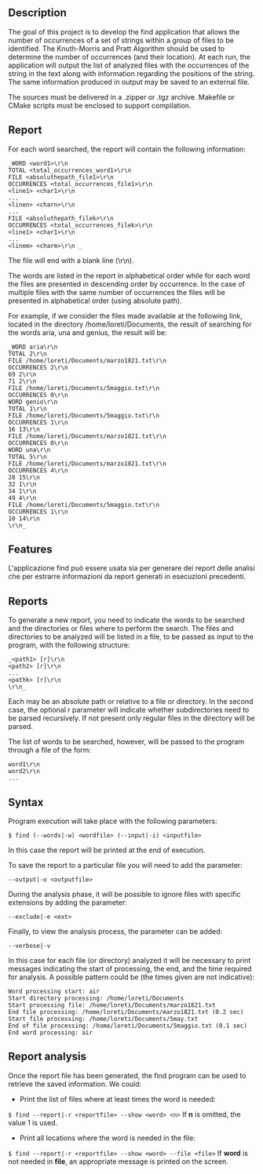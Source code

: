 ## Description

The goal of this project is to develop the find application that allows the number of occurrences of a set of strings within a group of files to be identified. The Knuth-Morris and Pratt Algorithm should be used to determine the number of occurrences (and their location). At each run, the application will output the list of analyzed files with the occurrences of the string in the text along with information regarding the positions of the string. The same information produced in output may be saved to an external file.

The sources must be delivered in a .zipper or .tgz archive. Makefile or CMake scripts must be enclosed to support compilation.

## Report

For each word searched, the report will contain the following information:

```
_WORD <word1>\r\n
TOTAL <total_occurrences_word1>\r\n
FILE <absoluthepath_file1>\r\n
OCCURRENCES <total_occurrences_file1>\r\n
<line1> <char1>\r\n
...
<linen> <charn>\r\n
...
FILE <absoluthepath_filek>\r\n
OCCURRENCES <total_occurrences_filek>\r\n
<line1> <char1>\r\n
...
<linem> <charm>\r\n _
```

The file will end with a blank line (\r\n).

The words are listed in the report in alphabetical order while for each word the files are presented in descending order by occurrence. In the case of multiple files with the same number of occurrences the files will be presented in alphabetical order (using absolute path).

For example, if we consider the files made available at the following link, located in the directory /home/loreti/Documents, the result of searching for the words aria, una and genius, the result will be:

```
_WORD aria\r\n
TOTAL 2\r\n
FILE /home/loreti/Documents/marzo1821.txt\r\n
OCCURRENCES 2\r\n
69 2\r\n
71 2\r\n
FILE /home/loreti/Documents/5maggio.txt\r\n
OCCURRENCES 0\r\n
WORD genio\r\n
TOTAL 1\r\n
FILE /home/loreti/Documents/5maggio.txt\r\n
OCCURRENCES 1\r\n
16 13\r\n
FILE /home/loreti/Documents/marzo1821.txt\r\n
OCCURRENCES 0\r\n
WORD una\r\n
TOTAL 5\r\n
FILE /home/loreti/Documents/marzo1821.txt\r\n
OCCURRENCES 4\r\n
28 15\r\n
32 1\r\n
34 1\r\n
49 4\r\n
FILE /home/loreti/Documents/5maggio.txt\r\n
OCCURRENCES 1\r\n
10 14\r\n
\r\n_
```

## Features
  
L'applicazione find può essere usata sia per generare dei report delle analisi che per estrarre informazioni da report generati in esecuzioni precedenti.

## Reports
  
To generate a new report, you need to indicate the words to be searched and the directories or files where to perform the search. The files and directories to be analyzed will be listed in a file, to be passed as input to the program, with the following structure:

```
_<path1> [r]\r\n
<path2> [r]\r\n
...
<pathk> [r]\r\n
\r\n_
```

Each <path> may be an absolute path or relative to a file or directory. In the second case, the optional r parameter will indicate whether subdirectories need to be parsed recursively. If not present only regular files in the directory will be parsed.

The list of words to be searched, however, will be passed to the program through a file of the form:

```
word1\r\n
word2\r\n
...
```
  
## Syntax
  
Program execution will take place with the following parameters:

```$ find (--words|-w) <wordfile> (--input|-i) <inputfile>```

In this case the report will be printed at the end of execution.

To save the report to a particular file you will need to add the parameter:

```--output|-o <outputfile>```

During the analysis phase, it will be possible to ignore files with specific extensions by adding the parameter:

```--exclude|-e <ext>```

Finally, to view the analysis process, the parameter can be added:

```--verbose|-v```


In this case for each file (or directory) analyzed it will be necessary to print messages indicating the start of processing, the end, and the time required for analysis. A possible pattern could be (the times given are not indicative):

```
Word processing start: air
Start directory processing: /home/loreti/Documents
Start processing file: /home/loreti/Documents/marzo1821.txt
End file processing: /home/loreti/Documents/marzo1821.txt (0.2 sec)
Start file processing: /home/loreti/Documents/5may.txt
End of file processing: /home/loreti/Documents/5maggio.txt (0.1 sec)
End word processing: air
```

## Report analysis
Once the report file has been generated, the find program can be used to retrieve the saved information. We could:

* Print the list of files where at least <n> times the word <word> is needed:

```$ find --report|-r <reportfile> --show <word> <n>```
If **n** is omitted, the value 1 is used.

* Print all locations where the word <word> is needed in the <file> file:

```$ find --report|-r <reportfile> --show <word> --file <file>```
If **word** is not needed in **file**, an appropriate message is printed on the screen.
